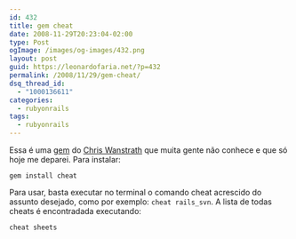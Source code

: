 ```yaml
---
id: 432
title: gem cheat
date: 2008-11-29T20:23:04-02:00
type: Post
ogImage: /images/og-images/432.png
layout: post
guid: https://leonardofaria.net/?p=432
permalink: /2008/11/29/gem-cheat/
dsq_thread_id:
  - "1000136611"
categories:
  - rubyonrails
tags:
  - rubyonrails
---
```

Essa é uma [gem](http://cheat.errtheblog.com/) do [Chris Wanstrath](http://www.errtheblog.com) que muita gente não conhece e que só hoje me deparei. Para instalar:

```
gem install cheat
```

Para usar, basta executar no terminal o comando cheat acrescido do assunto desejado, como por exemplo: `cheat rails_svn`. A lista de todas cheats é encontradada executando:

```
cheat sheets
```
